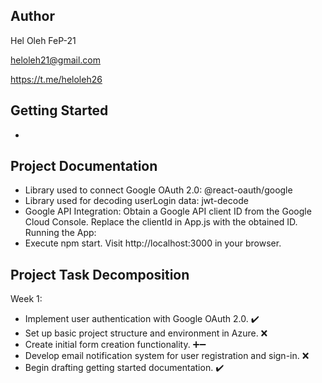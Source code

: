 ## Author
Hel Oleh FeP-21

heloleh21@gmail.com

https://t.me/heloleh26

## Getting Started
 -

## Project Documentation
 - Library used to connect Google OAuth 2.0:
@react-oauth/google
- Library used for decoding userLogin data:
jwt-decode
- Google API Integration:
Obtain a Google API client ID from the Google Cloud Console.
Replace the clientId in App.js with the obtained ID.
Running the App:
- Execute npm start.
Visit http://localhost:3000 in your browser.

## Project Task Decomposition
Week 1:
- Implement user authentication with Google OAuth 2.0. ✔️
- Set up basic project structure and environment in Azure. ❌
- Create initial form creation functionality. ➕➖
- Develop email notification system for user registration and sign-in. ❌
- Begin drafting getting started documentation. ✔️
